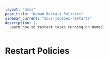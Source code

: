```yaml
---
layout: "docs"
page_title: "Nomad Restart Policies"
sidebar_current: "docs-jobspec-restarts"
description: |-
  Learn how to restart tasks running on Nomad.
---
```


# Restart Policies
